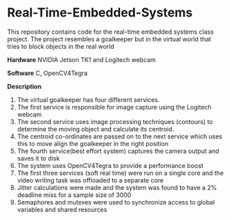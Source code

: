 # Real-Time-Embedded-Systems
This repository contains code for the real-time embedded systems class project. The project resembles a goalkeeper but in the virtual world that tries to block objects in the real world

**Hardware** NVIDIA Jetson TK1 and Logitech webcam

**Software** C, OpenCV4Tegra

**Description**

1. The virtual goalkeeper has four different services.
1. The first service is responsible for image capture using the Logitech webcam
1. The second service uses image processing techniques (contours) to determine the moving object and calculate its centroid.
1. The centroid co-ordinates are passed on to the next service which uses this to move align the goalkeeper in the right position
1. The fourth service(best effort system) captures the camera output and saves it to disk
1. The system uses OpenCV4Tegra to provide a performance boost
1. The first three services (soft real time) were run on a single core and the video writing task was offloaded to a separate core
1. Jitter calculations were made and the system was found to have a 2% deadline miss for a sample size of 3000
1. Semaphores and mutexes were used to synchronize access to global variables and shared resources
